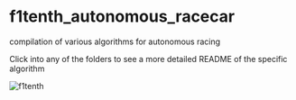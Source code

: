 # f1tenth_autonomous_racecar
compilation of various algorithms for autonomous racing

Click into any of the folders to see a more detailed README of the specific algorithm 


![f1tenth](https://github.com/Jixi123/f1tenth_autonomous_racecar/assets/86895390/7c896d2d-d27d-46bb-baee-bf6942358768)

